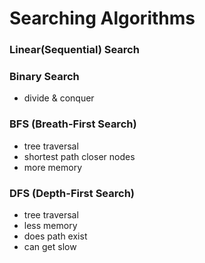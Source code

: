 # Searching Algorithms

### Linear(Sequential) Search

### Binary Search

* divide & conquer

### BFS (Breath-First Search)

* tree traversal
* shortest path closer nodes
* more memory

### DFS (Depth-First Search)

* tree traversal
* less memory
* does path exist
* can get slow
